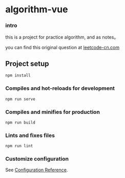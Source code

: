 # algorithm-vue

### intro

this is a project for practice algorithm, and as notes。

you can find this original question at [leetcode-cn.com](https://leetcode-cn.com/)




## Project setup
```
npm install
```

### Compiles and hot-reloads for development
```
npm run serve
```

### Compiles and minifies for production
```
npm run build
```

### Lints and fixes files
```
npm run lint
```

### Customize configuration
See [Configuration Reference](https://cli.vuejs.org/config/).
